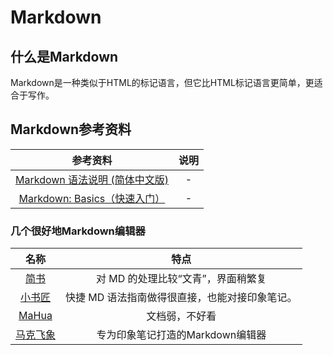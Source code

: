 # Markdown 

## 什么是Markdown

Markdown是一种类似于HTML的标记语言，但它比HTML标记语言更简单，更适合于写作。

## Markdown参考资料

|参考资料|说明|
|:---:|:---:|
|[Markdown 语法说明 (简体中文版)](http://wowubuntu.com/markdown/index.html#link)|-|
|[Markdown: Basics（快速入门）](http://wowubuntu.com/markdown/basic.html)|-|

### 几个很好地Markdown编辑器

|名称|特点|
|:--:|:--:|
|[简书](http://www.jianshu.com/)|对 MD 的处理比较“文青”，界面稍繁复|
|[小书匠](http://markdown.xiaoshujiang.com/)|快捷 MD 语法指南做得很直接，也能对接印象笔记。|
|[MaHua](http://mahua.jser.me/)|文档弱，不好看|
|[马克飞象](http://maxiang.info/)|专为印象笔记打造的Markdown编辑器|